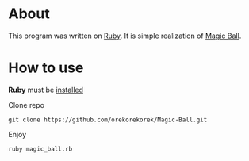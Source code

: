 # About

This program was written on [Ruby](https://www.ruby-lang.org/en/). It is simple realization of [Magic Ball](https://ru.wikipedia.org/wiki/Magic_8_ball).

# How to use

**Ruby** must be [installed](https://www.ruby-lang.org/ru/documentation/installation/)

Clone repo
~~~
git clone https://github.com/orekorekorek/Magic-Ball.git
~~~
Enjoy
~~~
ruby magic_ball.rb
~~~
